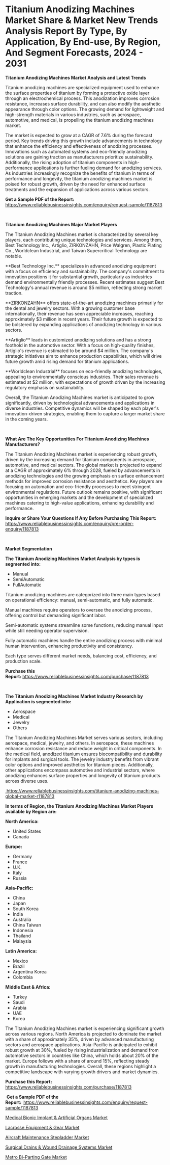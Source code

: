 <p><h1>Titanium Anodizing Machines Market Share & Market New Trends Analysis Report By Type, By Application, By End-use, By Region, And Segment Forecasts, 2024 - 2031</h1></p><p><strong>Titanium Anodizing Machines Market Analysis and Latest Trends</strong></p>
<p><p>Titanium anodizing machines are specialized equipment used to enhance the surface properties of titanium by forming a protective oxide layer through an electrochemical process. This anodization improves corrosion resistance, increases surface durability, and can also modify the aesthetic appearance through color options. The growing demand for lightweight and high-strength materials in various industries, such as aerospace, automotive, and medical, is propelling the titanium anodizing machines market.</p><p>The market is expected to grow at a CAGR of 7.6% during the forecast period. Key trends driving this growth include advancements in technology that enhance the efficiency and effectiveness of anodizing processes. Innovations such as automated systems and eco-friendly anodizing solutions are gaining traction as manufacturers prioritize sustainability. Additionally, the rising adoption of titanium components in high-performance applications is further fueling demand for anodizing services. As industries increasingly recognize the benefits of titanium in terms of performance and longevity, the titanium anodizing machines market is poised for robust growth, driven by the need for enhanced surface treatments and the expansion of applications across various sectors.</p></p>
<p><strong>Get a Sample PDF of the Report:&nbsp;</strong> <a href="https://www.reliablebusinessinsights.com/enquiry/request-sample/1187813?utm_campaign=118&utm_medium=2&utm_source=Github&utm_content=ia&utm_term=30102024&utm_id=titanium-anodizing-machines">https://www.reliablebusinessinsights.com/enquiry/request-sample/1187813</a></p>
<p>&nbsp;</p>
<p><strong>Titanium Anodizing Machines Major Market Players</strong></p>
<p><p>The Titanium Anodizing Machines market is characterized by several key players, each contributing unique technologies and services. Among them, Best Technology Inc., Artiglio, ZIRKONZAHN, Price Walgren, Plastic Plating Co., Worldclean Industrial, and Taiwan Supercritical Technology are notable.</p><p>**Best Technology Inc.** specializes in advanced anodizing equipment with a focus on efficiency and sustainability. The company's commitment to innovation positions it for substantial growth, particularly as industries demand environmentally friendly processes. Recent estimates suggest Best Technology's annual revenue is around $5 million, reflecting strong market traction.</p><p>**ZIRKONZAHN** offers state-of-the-art anodizing machines primarily for the dental and jewelry sectors. With a growing customer base internationally, their revenue has seen appreciable increases, reaching approximately $3 million in recent years. Their future growth is expected to be bolstered by expanding applications of anodizing technology in various sectors.</p><p>**Artiglio** leads in customized anodizing solutions and has a strong foothold in the automotive sector. With a focus on high-quality finishes, Artiglio's revenue is estimated to be around $4 million. The company's strategic initiatives aim to enhance production capabilities, which will drive future growth amid rising demand for titanium applications.</p><p>**Worldclean Industrial** focuses on eco-friendly anodizing technologies, appealing to environmentally conscious industries. Their sales revenue is estimated at $2 million, with expectations of growth driven by the increasing regulatory emphasis on sustainability.</p><p>Overall, the Titanium Anodizing Machines market is anticipated to grow significantly, driven by technological advancements and applications in diverse industries. Competitive dynamics will be shaped by each player's innovation-driven strategies, enabling them to capture a larger market share in the coming years.</p></p>
<p>&nbsp;</p>
<p><strong>What Are The Key Opportunities For Titanium Anodizing Machines Manufacturers?</strong></p>
<p><p>The Titanium Anodizing Machines market is experiencing robust growth, driven by the increasing demand for titanium components in aerospace, automotive, and medical sectors. The global market is projected to expand at a CAGR of approximately 6% through 2028, fueled by advancements in anodizing technologies and the growing emphasis on surface enhancement methods for improved corrosion resistance and aesthetics. Key players are focusing on automation and eco-friendly processes to meet stringent environmental regulations. Future outlook remains positive, with significant opportunities in emerging markets and the development of specialized machines catering to high-value applications, enhancing durability and performance.</p></p>
<p><strong>Inquire or Share Your Questions If Any Before Purchasing This Report:</strong> <a href="https://www.reliablebusinessinsights.com/enquiry/pre-order-enquiry/1187813?utm_campaign=118&utm_medium=2&utm_source=Github&utm_content=ia&utm_term=30102024&utm_id=titanium-anodizing-machines">https://www.reliablebusinessinsights.com/enquiry/pre-order-enquiry/1187813</a></p>
<p>&nbsp;</p>
<p><strong>Market Segmentation</strong></p>
<p><strong>The Titanium Anodizing Machines Market Analysis by types is segmented into:</strong></p>
<p><ul><li>Manual</li><li>SemiAutomatic</li><li>FullAutomatic</li></ul></p>
<p><p>Titanium anodizing machines are categorized into three main types based on operational efficiency: manual, semi-automatic, and fully automatic. </p><p>Manual machines require operators to oversee the anodizing process, offering control but demanding significant labor. </p><p>Semi-automatic systems streamline some functions, reducing manual input while still needing operator supervision. </p><p>Fully automatic machines handle the entire anodizing process with minimal human intervention, enhancing productivity and consistency. </p><p>Each type serves different market needs, balancing cost, efficiency, and production scale.</p></p>
<p><strong>Purchase this Report:&nbsp;</strong><a href="https://www.reliablebusinessinsights.com/purchase/1187813?utm_campaign=118&utm_medium=2&utm_source=Github&utm_content=ia&utm_term=30102024&utm_id=titanium-anodizing-machines">https://www.reliablebusinessinsights.com/purchase/1187813</a></p>
<p>&nbsp;</p>
<p><strong>The Titanium Anodizing Machines Market Industry Research by Application is segmented into:</strong></p>
<p><ul><li>Aerospace</li><li>Medical</li><li>Jewelry</li><li>Others</li></ul></p>
<p><p>The Titanium Anodizing Machines Market serves various sectors, including aerospace, medical, jewelry, and others. In aerospace, these machines enhance corrosion resistance and reduce weight in critical components. In the medical field, anodized titanium ensures biocompatibility and durability for implants and surgical tools. The jewelry industry benefits from vibrant color options and improved aesthetics for titanium pieces. Additionally, other applications encompass automotive and industrial sectors, where anodizing enhances surface properties and longevity of titanium products across diverse uses.</p></p>
<p><a href="https://www.reliablebusinessinsights.com/titanium-anodizing-machines-global-market-r1187813?utm_campaign=118&utm_medium=2&utm_source=Github&utm_content=ia&utm_term=30102024&utm_id=titanium-anodizing-machines">&nbsp;https://www.reliablebusinessinsights.com/titanium-anodizing-machines-global-market-r1187813</a></p>
<p><strong>In terms of Region, the Titanium Anodizing Machines Market Players available by Region are:</strong></p>
<p>
    <p> <strong> North America: </strong>
        <ul>
            <li>United States</li>
            <li>Canada</li>
        </ul>
        </p> 
    <p> <strong> Europe: </strong>
        <ul>
            <li>Germany</li>
            <li>France</li>
            <li>U.K.</li>
            <li>Italy</li>
            <li>Russia</li>
        </ul>
        </p> 
    <p> <strong> Asia-Pacific: </strong>
        <ul>
            <li>China</li>
            <li>Japan</li>
            <li>South Korea</li>
            <li>India</li>
            <li>Australia</li>
            <li>China Taiwan</li>
            <li>Indonesia</li>
            <li>Thailand</li>
            <li>Malaysia</li>
        </ul>
        </p> 
    <p> <strong> Latin America: </strong>
        <ul>
            <li>Mexico</li>
            <li>Brazil</li>
            <li>Argentina Korea</li>
            <li>Colombia</li>
        </ul>
        </p> 
    <p> <strong> Middle East & Africa: </strong>
        <ul>
            <li>Turkey</li>
            <li>Saudi</li>
            <li>Arabia</li>
            <li>UAE</li>
            <li>Korea</li>
        </ul>
    </p>
    </p>
<p><p>The Titanium Anodizing Machines market is experiencing significant growth across various regions. North America is projected to dominate the market with a share of approximately 35%, driven by advanced manufacturing sectors and aerospace applications. Asia-Pacific is anticipated to exhibit robust growth at 30%, fueled by rising industrialization and demand from automotive sectors in countries like China, which holds about 20% of the market. Europe follows with a share of around 15%, reflecting steady growth in manufacturing technologies. Overall, these regions highlight a competitive landscape with varying growth drivers and market dynamics.</p></p>
<p><strong>Purchase this Report: </strong><a href="https://www.reliablebusinessinsights.com/purchase/1187813?utm_campaign=118&utm_medium=2&utm_source=Github&utm_content=ia&utm_term=30102024&utm_id=titanium-anodizing-machines">https://www.reliablebusinessinsights.com/purchase/1187813</a></p>
<p>&nbsp;<strong>Get a Sample PDF of the Report:&nbsp;&nbsp;</strong><a href="https://www.reliablebusinessinsights.com/enquiry/request-sample/1187813?utm_campaign=118&utm_medium=2&utm_source=Github&utm_content=ia&utm_term=30102024&utm_id=titanium-anodizing-machines">https://www.reliablebusinessinsights.com/enquiry/request-sample/1187813</a></p>
<p><strong></strong></p>
<p><p><a href="https://www.linkedin.com/pulse/medical-bionic-implant-artificial-organs-market-overview-zedbc?utm_campaign=118&utm_medium=2&utm_source=Github&utm_content=ia&utm_term=30102024&utm_id=titanium-anodizing-machines">Medical Bionic Implant & Artificial Organs Market</a></p><p><a href="https://github.com/fadrijbtavist/Market-Research-Report-List-1/blob/main/lacrosse-equipment-gear-market.md?utm_campaign=118&utm_medium=2&utm_source=Github&utm_content=ia&utm_term=30102024&utm_id=titanium-anodizing-machines">Lacrosse Equipment & Gear Market</a></p><p><a href="https://issuu.com/reportprime-2/docs/aircraft-maintenance-stepladder-mar_8ddd0f15f69920?utm_campaign=118&utm_medium=2&utm_source=Github&utm_content=ia&utm_term=30102024&utm_id=titanium-anodizing-machines">Aircraft Maintenance Stepladder Market</a></p><p><a href="https://www.linkedin.com/pulse/exploring-surgical-drains-wound-drainage-systems-market-zhbxc?utm_campaign=118&utm_medium=2&utm_source=Github&utm_content=ia&utm_term=30102024&utm_id=titanium-anodizing-machines">Surgical Drains & Wound Drainage Systems Market</a></p><p><a href="https://issuu.com/reportprime-2/docs/metro-bi-parting-gate-market-size-2_a82ee47ef93cef?utm_campaign=118&utm_medium=2&utm_source=Github&utm_content=ia&utm_term=30102024&utm_id=titanium-anodizing-machines">Metro Bi-Parting Gate Market</a></p></p>